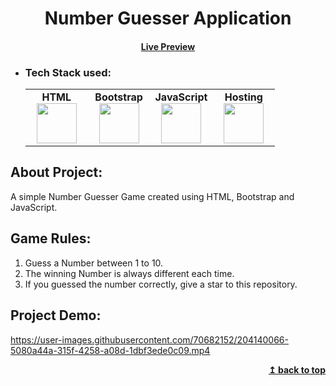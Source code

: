 <h1 align="center">Number Guesser Application</h1> 
<h4 align="center"><a href="https://naveenkumar-j.github.io/Number-Guesser-game-in-JavaScript/index.html" target="_blank">Live Preview</a></h4> 

- ### Tech Stack used:
	<center>
		<table>
			<tbody>
				<tr>
					<td width="25%" align="center">
						<span><strong>HTML</strong></span><br/>
						<img height="64px" width="64px" src="https://github.com/uiwjs/file-icons/blob/master/icon/html.svg">
					</td>
					<td width="25%" align="center">
						<span><strong>Bootstrap</strong></span><br/>
						<img height="64px" width="64px" src="https://github.com/prplx/svg-logos/blob/master/svg/bootstrap.svg">
					</td>
          <td width="25%" align="center">
						<span><strong>JavaScript</strong></span><br/>
						<img height="64px" width="64px" src="https://github.com/uiwjs/file-icons/blob/master/icon/javascript.svg">
					</td>
          <td width="25%" align="center">
						<span><strong>Hosting</strong></span><br/>
						<img height="64px" width="64px" src="https://github.com/rdimascio/icons/blob/master/icons/light/github.svg">
					</td>
				</tr>
			</tbody>
		</table>
	</center>

## About Project:
A simple Number Guesser Game created using HTML, Bootstrap and JavaScript.

## Game Rules:
1. Guess a Number between 1 to 10.
2. The winning Number is always different each time.
3.  If you guessed the number correctly, give a star to this repository.

## Project Demo:


https://user-images.githubusercontent.com/70682152/204140066-5080a44a-315f-4258-a08d-1dbf3ede0c09.mp4



<div align="right">
    <b><a href="#">↥ back to top</a></b>
</div>

